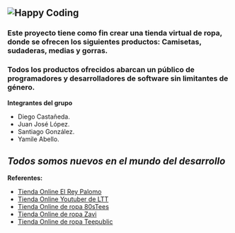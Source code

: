 ![Happy Coding](https://github.com/DiegoCastanedaC/Grupo8-Happy-Coding/blob/master/public/img/Logo/Logo-PNG.png)
---
### Este proyecto tiene como fin crear una tienda virtual de ropa, donde se ofrecen los siguientes productos: Camisetas, sudaderas, medias y gorras.

### Todos los productos ofrecidos abarcan un público de programadores y desarrolladores de software sin limitantes de género.

**Integrantes del grupo**
- Diego Castañeda.
- Juan José López.
- Santiago González.
- Yamile Abello.

*Todos somos nuevos en el mundo del desarrollo*
---
**Referentes:**
- [Tienda Online El Rey Palomo](https://elreypalomo.com/)
- [Tienda Online Youtuber de LTT](https://www.lttstore.com/)
- [Tienda Online de ropa 80sTees](https://www.80stees.com/)
- [Tienda Online de ropa Zavi](https://www.zavvi.ca/)
- [Tienda Online de ropa Teepublic](https://www.teepublic.com/)
